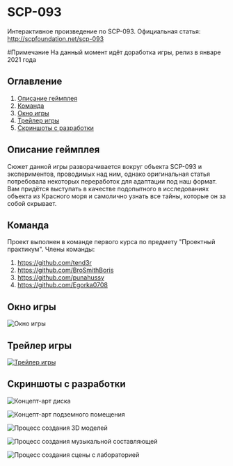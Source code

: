 # SCP-093
Интерактивное произведение по SCP-093. Официальная статья: http://scpfoundation.net/scp-093

#Примечание
На данный момент идёт доработка игры, релиз в январе 2021 года

## Оглавление
1. [Описание геймплея](#Описание-геймплея)
2. [Команда](#Команда)
3. [Окно игры](#Окно-игры)
4. [Трейлер игры](#Трейлер-игры)
5. [Скриншоты с разработки](#Скриншоты-с-разработки)

## Описание геймплея
Сюжет данной игры разворачивается вокруг объекта SCP-093 и экспериментов, проводимых над ним, однако оригинальная статья потребовала некоторых переработок для адаптации под наш формат. Вам придётся выступать в качестве подопытного в исследованиях объекта из Красного моря и самолично узнать все тайны, которые он за собой скрывает.

## Команда
Проект выполнен в команде первого курса по предмету "Проектный практикум". Члены команды:
1. https://github.com/tend3r
2. https://github.com/BroSmithBoris
3. https://github.com/punahussy
4. https://github.com/Egorka0708

## Окно игры
![Окно игры](https://i.postimg.cc/qRrj9cB7/image.png "Окно игры")

## Трейлер игры
[![Трейлер игры](https://img.youtube.com/vi/ima1iJogQnk/0.jpg)](https://www.youtube.com/watch?v=ima1iJogQnk)

## Скриншоты с разработки
![Концепт-арт диска](https://i.postimg.cc/NjpsyDV3/image.png "Концепт-арт диска")

![Концепт-арт подземного помещения](https://i.postimg.cc/sXZsNrXz/image.png "Концепт-арт подезмного помещения")

![Процесс создания 3D моделей](https://i.postimg.cc/yNxV09Ck/image.png "Процесс создания 3D моделей")

![Процесс создания музыкальной составляющей](https://i.postimg.cc/7h8wvWG2/image.png "Процесс создания музыкальной составляющей")

![Процесс создания сцены с лабораторией](https://i.postimg.cc/YSPtR9t8/image.png "Процесс создания сцены с лабораторией")
